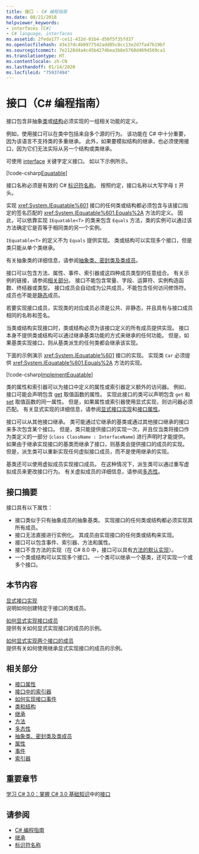 ```yaml
---
title: 接口 - C# 编程指南
ms.date: 08/21/2018
helpviewer_keywords:
- interfaces [C#]
- C# language, interfaces
ms.assetid: 2feda177-ce11-432d-81b4-d50f5f35fd37
ms.openlocfilehash: 43e37dc4b0977542add05c8cc13e2d7fa47b19bf
ms.sourcegitcommit: 7e2128d4a4c45b4274bea3b8e5760d4694569ca1
ms.translationtype: HT
ms.contentlocale: zh-CN
ms.lasthandoff: 01/14/2020
ms.locfileid: "75937494"
---
```

# <a name="interfaces-c-programming-guide"></a>接口（C# 编程指南）

接口包含非抽象[类](../../language-reference/keywords/class.md)或[结构](../../language-reference/keywords/struct.md)必须实现的一组相关功能的定义。
  
例如，使用接口可以在类中包括来自多个源的行为。 该功能在 C# 中十分重要，因为该语言不支持类的多重继承。 此外，如果要模拟结构的继承，也必须使用接口，因为它们无法实际从另一个结构或类继承。  
  
可使用 [interface](../../language-reference/keywords/interface.md) 关键字定义接口。 如以下示例所示。  
  
[!code-csharp[Equatable](~/samples/snippets/csharp/objectoriented/interfaces.cs#Equatable)]

接口名称必须是有效的 C# [标识符名称](../inside-a-program/identifier-names.md)。 按照约定，接口名称以大写字母 `I` 开头。

实现 <xref:System.IEquatable%601> 接口的任何类或结构都必须包含与该接口指定的签名匹配的 <xref:System.IEquatable%601.Equals%2A> 方法的定义。 因此，可以依靠实现 `IEquatable<T>` 的类来包含 `Equals` 方法，类的实例可以通过该方法确定它是否等于相同类的另一个实例。  
  
`IEquatable<T>` 的定义不为 `Equals` 提供实现。 类或结构可以实现多个接口，但是类只能从单个类继承。
  
有关抽象类的详细信息，请参阅[抽象类、密封类及类成员](../classes-and-structs/abstract-and-sealed-classes-and-class-members.md)。  
  
接口可以包含方法、属性、事件、索引器或这四种成员类型的任意组合。 有关示例的链接，请参阅[相关部分](./index.md#BKMK_RelatedSections)。 接口不能包含常量、字段、运算符、实例构造函数、终结器或类型。 接口成员会自动成为公共成员，不能包含任何访问修饰符。 成员也不能是[静态](../../language-reference/keywords/static.md)成员。  
  
若要实现接口成员，实现类的对应成员必须是公共、非静态，并且具有与接口成员相同的名称和签名。  
  
当类或结构实现接口时，类或结构必须为该接口定义的所有成员提供实现。 接口本身不提供类或结构可以通过继承基类功能的方式来继承的任何功能。 但是，如果基类实现接口，则从基类派生的任何类都会继承该实现。  
  
下面的示例演示 <xref:System.IEquatable%601> 接口的实现。 实现类 `Car` 必须提供 <xref:System.IEquatable%601.Equals%2A> 方法的实现。  
  
[!code-csharp[ImplementEquatable](~/samples/snippets/csharp/objectoriented/interfaces.cs#ImplementEquatable)]
  
类的属性和索引器可以为接口中定义的属性或索引器定义额外的访问器。 例如，接口可能会声明包含 [get](../../language-reference/keywords/get.md) 取值函数的属性。 实现此接口的类可以声明包含 `get` 和 [set](../../language-reference/keywords/set.md) 取值函数的同一属性。 但是，如果属性或索引器使用显式实现，则访问器必须匹配。 有关显式实现的详细信息，请参阅[显式接口实现](explicit-interface-implementation.md)和[接口属性](../classes-and-structs/interface-properties.md)。  

接口可以从其他接口继承。 类可能通过它继承的基类或通过其他接口继承的接口来多次包含某个接口。 但是，类只能提供接口的实现一次，并且仅当类将接口作为类定义的一部分 (`class ClassName : InterfaceName`) 进行声明时才能提供。 如果由于继承实现接口的基类而继承了接口，则基类会提供接口的成员的实现。 但是，派生类可以重新实现任何虚拟接口成员，而不是使用继承的实现。  
  
基类还可以使用虚拟成员实现接口成员。 在这种情况下，派生类可以通过重写虚拟成员来更改接口行为。 有关虚拟成员的详细信息，请参阅[多态性](../classes-and-structs/polymorphism.md)。  
  
## <a name="interfaces-summary"></a>接口摘要

接口具有以下属性：  

- 接口类似于只有抽象成员的抽象基类。 实现接口的任何类或结构都必须实现其所有成员。
- 接口无法直接进行实例化。 其成员由实现接口的任何类或结构来实现。
- 接口可以包含事件、索引器、方法和属性。
- 接口不含方法的实现（在 C# 8.0 中，接口可以具有[方法的默认实现](../../whats-new/csharp-8.md#default-interface-methods)）。
- 一个类或结构可以实现多个接口。 一个类可以继承一个基类，还可实现一个或多个接口。

## <a name="in-this-section"></a>本节内容

[显式接口实现](explicit-interface-implementation.md)  
 说明如何创建特定于接口的类成员。  
  
 [如何显式实现接口成员](how-to-explicitly-implement-interface-members.md)  
 提供有关如何显式实现接口的成员的示例。  
  
 [如何显式实现两个接口的成员](how-to-explicitly-implement-members-of-two-interfaces.md)  
 提供有关如何使用继承显式实现接口的成员的示例。  
  
## <a name="BKMK_RelatedSections"></a>相关部分

- [接口属性](../classes-and-structs/interface-properties.md)  
- [接口中的索引器](../indexers/indexers-in-interfaces.md)  
- [如何实现接口事件](../events/how-to-implement-interface-events.md)
- [类和结构](../classes-and-structs/index.md)  
- [继承](../classes-and-structs/inheritance.md)  
- [方法](../classes-and-structs/methods.md)  
- [多态性](../classes-and-structs/polymorphism.md)  
- [抽象类、密封类及类成员](../classes-and-structs/abstract-and-sealed-classes-and-class-members.md)  
- [属性](../classes-and-structs/properties.md)  
- [事件](../events/index.md)  
- [索引器](../indexers/index.md)  
  
## <a name="featured-book-chapter"></a>重要章节

[学习 C# 3.0：掌握 C# 3.0 基础知识](https://docs.microsoft.com/previous-versions/visualstudio/visual-studio-2008/ff652493%28v%253dorm.10%29)中的[接口](https://docs.microsoft.com/previous-versions/visualstudio/visual-studio-2008/ff652489%28v%3Dorm.10%29)

## <a name="see-also"></a>请参阅

- [C# 编程指南](../index.md)
- [继承](../classes-and-structs/inheritance.md)
- [标识符名称](../inside-a-program/identifier-names.md)
